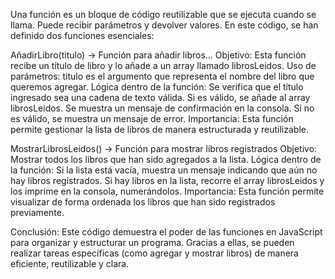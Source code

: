 Una función es un bloque de código reutilizable que se ejecuta cuando se llama. Puede recibir parámetros y devolver valores. En este código, se han definido dos funciones esenciales:

AñadirLibro(titulo) → Función para añadir libros...
Objetivo: Esta función recibe un título de libro y lo añade a un array llamado librosLeidos.
Uso de parámetros:
titulo es el argumento que representa el nombre del libro que queremos agregar.
Lógica dentro de la función:
Se verifica que el título ingresado sea una cadena de texto válida.
Si es válido, se añade al array librosLeidos.
Se muestra un mensaje de confirmación en la consola.
Si no es válido, se muestra un mensaje de error.
Importancia: Esta función permite gestionar la lista de libros de manera estructurada y reutilizable.

MostrarLibrosLeidos() → Función para mostrar libros registrados
Objetivo: Mostrar todos los libros que han sido agregados a la lista.
Lógica dentro de la función:
Si la lista está vacía, muestra un mensaje indicando que aún no hay libros registrados.
Si hay libros en la lista, recorre el array librosLeidos y los imprime en la consola, numerándolos.
Importancia: Esta función permite visualizar de forma ordenada los libros que han sido registrados previamente.


Conclusión:
Este código demuestra el poder de las funciones en JavaScript para organizar y estructurar un programa. Gracias a ellas, se pueden realizar tareas específicas (como agregar y mostrar libros) de manera eficiente, reutilizable y clara.
